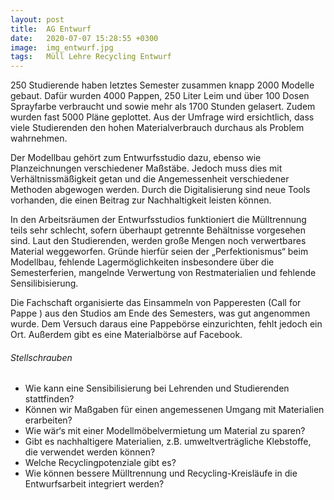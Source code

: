 ```yaml
---
layout: post
title:  AG Entwurf
date:   2020-07-07 15:28:55 +0300
image:  img_entwurf.jpg
tags:   Müll Lehre Recycling Entwurf
---
```


250 Studierende haben letztes Semester zusammen knapp 2000 Modelle gebaut. Dafür wurden 4000
Pappen, 250 Liter Leim und über 100 Dosen Sprayfarbe verbraucht und sowie mehr als 1700 Stunden
gelasert. Zudem wurden fast 5000 Pläne geplottet.
Aus der Umfrage wird ersichtlich, dass viele Studierenden den hohen Materialverbrauch durchaus als
Problem wahrnehmen.

Der Modellbau gehört zum Entwurfsstudio dazu, ebenso wie Planzeichnungen verschiedener Maßstäbe.
Jedoch muss dies mit Verhältnissmäßigkeit getan und die Angemessenheit verschiedener Methoden
abgewogen werden. Durch die Digitalisierung sind neue Tools vorhanden, die einen Beitrag zur
Nachhaltigkeit leisten können.

In den Arbeitsräumen der Entwurfsstudios funktioniert die Mülltrennung teils sehr schlecht,
sofern überhaupt getrennte Behältnisse vorgesehen sind. Laut den Studierenden, werden
große Mengen noch verwertbares Material weggeworfen. Gründe hierfür seien der „Perfektionismus“
beim Modellbau, fehlende Lagermöglichkeiten insbesondere über die Semesterferien,
mangelnde Verwertung von Restmaterialien und fehlende Sensilibisierung.

Die Fachschaft organisierte das Einsammeln von Papperesten (Call for Pappe ) aus den Studios am
Ende des Semesters, was gut angenommen wurde. Dem Versuch daraus eine Pappebörse einzurichten,
fehlt jedoch ein Ort. Außerdem gibt es eine Materialbörse auf Facebook.

###### Stellschrauben

* Wie kann eine Sensibilisierung bei Lehrenden und Studierenden stattfinden?
* Können wir Maßgaben für einen angemessenen Umgang mit Materialien erarbeiten?
* Wie wär‘s mit einer Modellmöbelvermietung um Material zu sparen?
* Gibt es nachhaltigere Materialien, z.B. umweltverträgliche Klebstoffe, die verwendet werden können?
* Welche Recyclingpotenziale gibt es?
* Wie können bessere Mülltrennung und Recycling-Kreisläufe in die Entwurfsarbeit integriert werden?